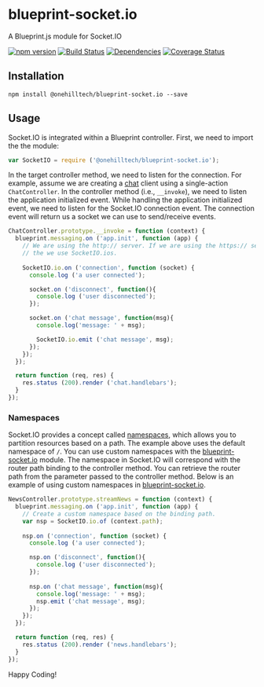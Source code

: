 blueprint-socket.io
===================

A Blueprint.js module for Socket.IO

[![npm version](https://img.shields.io/npm/v/@onehilltech/blueprint-socket.io.svg)](https://www.npmjs.com/package/@onehilltech/blueprint-socket.io)
[![Build Status](https://travis-ci.org/onehilltech/blueprint-socket.io.svg?branch=master)](https://travis-ci.org/onehilltech/blueprint-socket.io)
[![Dependencies](https://david-dm.org/onehilltech/blueprint-socket.io.svg)](https://david-dm.org/onehilltech/blueprint-socket.io)
[![Coverage Status](https://coveralls.io/repos/github/onehilltech/blueprint-socket.io/badge.svg?branch=master)](https://coveralls.io/github/onehilltech/blueprint-socket.io?branch=master)


Installation
------------

    npm install @onehilltech/blueprint-socket.io --save


Usage 
-----

Socket.IO is integrated within a Blueprint controller. First, we need to import the
the module:

```javascript
var SocketIO = require ('@onehilltech/blueprint-socket.io');
```

In the target controller method, we need to listen for the connection. For example,
assume we are creating a [chat](http://socket.io/get-started/chat/) client using a 
single-action `ChatController`. In the controller method (i.e., `__invoke`), we 
need to listen the application initialized event. While handling the application
initialized event, we need to listen for the Socket.IO connection event. The connection
event will return us a socket we can use to send/receive events.
 
```javascript
ChatController.prototype.__invoke = function (context) {
  blueprint.messaging.on ('app.init', function (app) {
    // We are using the http:// server. If we are using the https:// server,
    // the we use SocketIO.ios.
 
    SocketIO.io.on ('connection', function (socket) {
      console.log ('a user connected');

      socket.on ('disconnect', function(){
        console.log ('user disconnected');
      });

      socket.on ('chat message', function(msg){
        console.log('message: ' + msg);

        SocketIO.io.emit ('chat message', msg);
      });
    });  
  });

  return function (req, res) {
    res.status (200).render ('chat.handlebars');
  }
});
```

### Namespaces

Socket.IO provides a concept called [namespaces](http://socket.io/docs/rooms-and-namespaces/#namespaces), 
which allows you to partition resources based on a path. The example above
uses the default namespace of `/`. You can use custom namespaces with the
[blueprint-socket.io](https://github.com/onehilltech/blueprint-socket.io) module.
The namespace in Socket.IO will correspond with the router path binding to the
controller method. You can retrieve the router path from the parameter passed
to the controller method. Below is an example of using custom namespaces
in [blueprint-socket.io](https://github.com/onehilltech/blueprint-socket.io).

```javascript
NewsController.prototype.streamNews = function (context) {
  blueprint.messaging.on ('app.init', function (app) {
    // Create a custom namespace based on the binding path.
    var nsp = SocketIO.io.of (context.path);
    
    nsp.on ('connection', function (socket) {
      console.log ('a user connected');

      nsp.on ('disconnect', function(){
        console.log ('user disconnected');
      });
      
      nsp.on ('chat message', function(msg){
        console.log('message: ' + msg);
        nsp.emit ('chat message', msg);
      });
    });  
  });

  return function (req, res) {
    res.status (200).render ('news.handlebars');
  }
});
```

Happy Coding!
